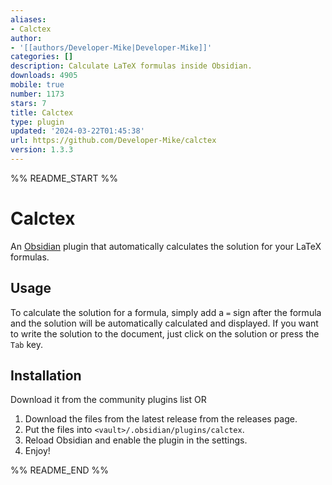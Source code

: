 ```yaml
---
aliases:
- Calctex
author:
- '[[authors/Developer-Mike|Developer-Mike]]'
categories: []
description: Calculate LaTeX formulas inside Obsidian.
downloads: 4905
mobile: true
number: 1173
stars: 7
title: Calctex
type: plugin
updated: '2024-03-22T01:45:38'
url: https://github.com/Developer-Mike/calctex
version: 1.3.3
---
```


%% README_START %%

# Calctex
An [Obsidian](https://obsidian.md/) plugin that automatically calculates the solution for your LaTeX formulas.

## Usage
To calculate the solution for a formula, simply add a `=` sign after the formula and the solution will be automatically calculated and displayed. If you want to write the solution to the document, just click on the solution or press the `Tab` key.

## Installation
Download it from the community plugins list
OR
1. Download the files from the latest release from the releases page.
2. Put the files into `<vault>/.obsidian/plugins/calctex`.
3. Reload Obsidian and enable the plugin in the settings.
4. Enjoy!


%% README_END %%